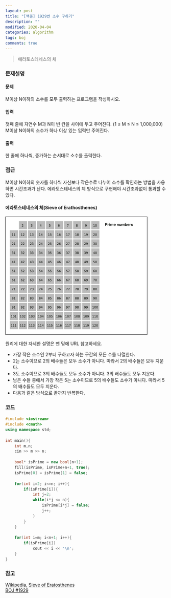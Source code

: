 ```yaml
---
layout: post
title: "[백준] 1929번 소수 구하기"
description: ""
modified: 2020-04-04
categories: algorithm
tags: boj
comments: true
---
```


> 에라토스테네스의 체

### 문제설명

#### 문제
M이상 N이하의 소수를 모두 출력하는 프로그램을 작성하시오.

#### 입력
첫째 줄에 자연수 M과 N이 빈 칸을 사이에 두고 주어진다. (1 ≤ M ≤ N ≤ 1,000,000) M이상 N이하의 소수가 하나 이상 있는 입력만 주어진다.

#### 출력
한 줄에 하나씩, 증가하는 순서대로 소수를 출력한다.
 

### 접근
M이상 N이하의 숫자를 하나씩 자신보다 작은수로 나누어 소수를 확인하는 방법을 사용하면 시간초과가 난다.
에라토스테네스의 체 방식으로 구현해야 시간초과없이 통과할 수 있다.

#### 에라토스테네스의 체(Sieve of Erathosthenes)

![/assets/img/Sieve_of_Eratosthenes_animation.gif](/assets/img/Sieve_of_Eratosthenes_animation.gif)

원리에 대한 자세한 설명은 맨 밑에 URL 참고하세요.
-  가장 작은 소수인 2부터 구하고자 하는 구간의 모든 수를 나열한다.
- 2는 소수이므로 2의 배수들은 모두 소수가 아니다. 따라서 2의 배수들은 모두 지운다.
- 3도 소수이므로 3의 배수들도 모두 소수가 아니다. 3의 배수들도 모두 지운다.
- 남은 수들 중에서 가장 작은 5는 소수이므로 5의 배수들도 소수가 아니다. 따라서 5의 배수들도 모두 지운다.
- 다음과 같은 방식으로 끝까지 반복한다.


### 코드
```cpp
#include <iostream>
#include <cmath>
using namespace std;

int main(){
    int m,n;
    cin >> m >> n;
    
    bool* isPrime = new bool[n+1];
    fill(isPrime, isPrime+n+1, true);
    isPrime[0] = isPrime[1] = false;
    
    for(int i=2; i<=n; i++){
    	if(isPrime[i]){
			int j=2;
			while(i*j <= n){
				isPrime[i*j] = false;
				j++;
			}	
		}
	}
	
	for(int i=m; i<n+1; i++){
		if(isPrime[i])
			cout << i << '\n';
	}	
}
```

### 참고
[Wikipedia, Sieve of Eratosthenes](https://en.wikipedia.org/wiki/Sieve_of_Eratosthenes)  
[BOJ #1929](https://www.acmicpc.net/problem/1929)